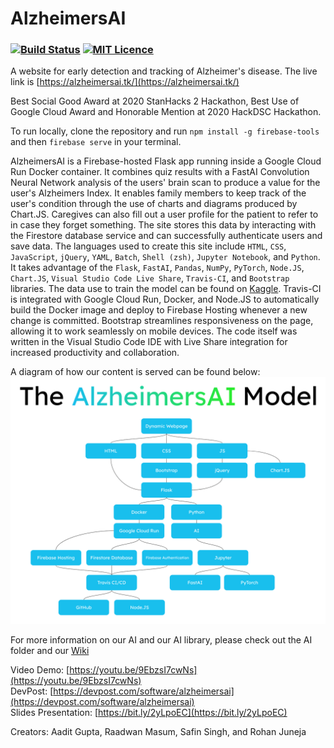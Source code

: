 # AlzheimersAI
### [![Build Status](https://travis-ci.com/RGBHack/AlzheimersAI.svg?branch=master)](https://travis-ci.com/RGBHack/AlzheimersAI) [![MIT Licence](https://badges.frapsoft.com/os/mit/mit.svg?v=103)](https://opensource.org/licenses/mit-license.php)


A website for early detection and tracking of Alzheimer's disease. The live link is [https://alzheimersai.tk/](https://alzheimersai.tk/)

Best Social Good Award at 2020 StanHacks 2 Hackathon, Best Use of Google Cloud Award and Honorable Mention at 2020 HackDSC Hackathon. 

To run locally, clone the repository and run `npm install -g firebase-tools` and then `firebase serve` in your terminal.

<p>AlzheimersAI is a Firebase-hosted Flask app running inside a Google Cloud Run Docker container. It combines quiz results with a FastAI Convolution Neural Network analysis of the users' brain scan to produce a value for the user's Alzheimers Index. It enables family members to keep track of the user's condition through the use of charts and diagrams produced by Chart.JS. Caregives can also fill out a user profile for the patient to refer to in case they forget something. The site stores this data by interacting with the Firestore database service and can successfully authenticate users and save data. The languages used to create this site include <code>HTML</code>, <code>CSS</code>, <code>JavaScript</code>, <code>jQuery</code>, <code>YAML</code>, <code>Batch</code>, <code>Shell (zsh)</code>, <code>Jupyter Notebook</code>, and <code>Python</code>. It takes advantage of the <code>Flask</code>, <code>FastAI</code>, <code>Pandas</code>, <code>NumPy</code>, <code>PyTorch</code>, <code>Node.JS</code>, <code>Chart.JS</code>, <code>Visual Studio Code Live Share</code>, <code>Travis-CI</code>, and <code>Bootstrap</code> libraries. The data use to train the model can be found on <a href="https://www.kaggle.com/tourist55/alzheimers-dataset-4-class-of-images">Kaggle</a>. Travis-CI is integrated with Google Cloud Run, Docker, and Node.JS to automatically build the Docker image and deploy to Firebase Hosting whenever a new change is committed. Bootstrap streamlines responsiveness on the page, allowing it to work seamlessly on mobile devices. The code itself was written in the Visual Studio Code IDE with Live Share integration for increased productivity and collaboration.</p>

A diagram of how our content is served can be found below: 
![alt text](/static/assets/nt_diagram.png)

For more information on our AI and our AI library, please check out the AI folder and our [Wiki](https://github.com/safinsingh/AlzheimersAI/wiki)

Video Demo: [https://youtu.be/9EbzsI7cwNs](https://youtu.be/9EbzsI7cwNs)<br>
DevPost: [https://devpost.com/software/alzheimersai](https://devpost.com/software/alzheimersai)<br>
Slides Presentation: [https://bit.ly/2yLpoEC](https://bit.ly/2yLpoEC)<br>

Creators: Aadit Gupta, Raadwan Masum, Safin Singh, and Rohan Juneja
